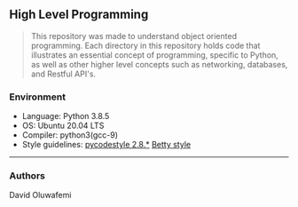 ## High Level Programming

> This repository was made to understand object oriented programming. Each directory in this repository holds code that illustrates an essential concept of programming, specific to Python, as well as other higher level concepts such as networking, databases, and Restful API's.

### Environment

- Language: Python 3.8.5
- OS: Ubuntu 20.04 LTS
- Compiler: python3(gcc-9)
- Style guidelines: [pycodestyle 2.8.\*](https://pypi.org/project/pycodestyle/) [Betty style](https://github.com/holbertonschool/Betty/wiki)

---

### Authors
David Oluwafemi
